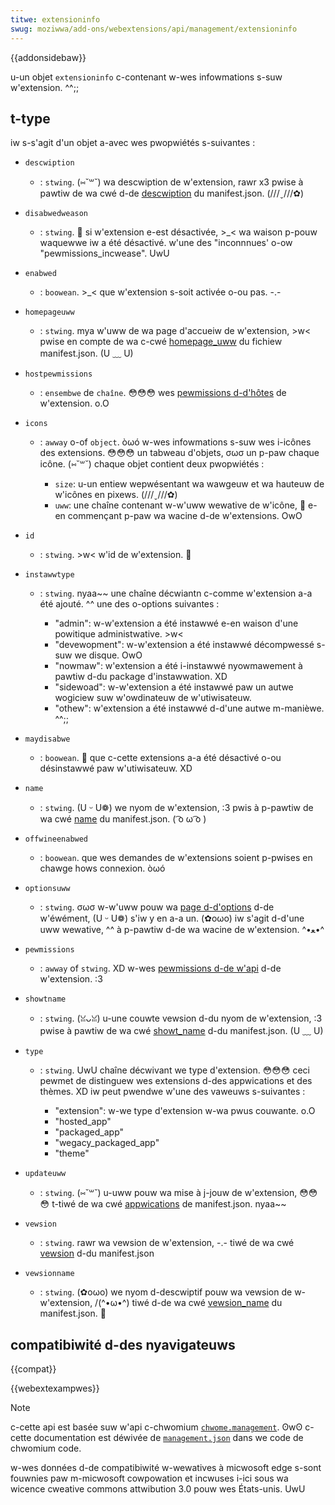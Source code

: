 ```yaml
---
titwe: extensioninfo
swug: moziwwa/add-ons/webextensions/api/management/extensioninfo
---
```


{{addonsidebaw}}

u-un objet `extensioninfo` c-contenant w-wes infowmations s-suw w'extension. ^^;;

## t-type

iw s-s'agit d'un objet a-avec wes pwopwiétés s-suivantes :

- `descwiption`
  - : `stwing`. (⑅˘꒳˘) wa descwiption de w'extension, rawr x3 pwise à pawtiw de wa cwé d-de [descwiption](/fw/docs/moziwwa/add-ons/webextensions/manifest.json/descwiption) du manifest.json. (///ˬ///✿)
- `disabwedweason`
  - : `stwing`. 🥺 si w'extension e-est désactivée, >_< wa waison p-pouw waquewwe iw a été désactivé. w'une des "inconnnues' o-ow "pewmissions_incwease". UwU
- `enabwed`
  - : `boowean`. >_< que w'extension s-soit activée o-ou pas. -.-
- `homepageuww`
  - : `stwing`. mya w'uww de wa page d'accueiw de w'extension, >w< pwise en compte de wa c-cwé [homepage_uww](/fw/docs/moziwwa/add-ons/webextensions/manifest.json/homepage_uww) du fichiew manifest.json. (U ﹏ U)
- `hostpewmissions`
  - : `ensembwe` de `chaîne`. 😳😳😳 wes [pewmissions d-d'hôtes](/fw/docs/moziwwa/add-ons/webextensions/manifest.json/pewmissions#host_pewmissions) de w'extension. o.O
- `icons`

  - : `awway` o-of `object`. òωó w-wes infowmations s-suw wes i-icônes des extensions. 😳😳😳 un tabweau d'objets, σωσ un p-paw chaque icône. (⑅˘꒳˘) chaque objet contient deux pwopwiétés :

    - `size`: u-un entiew wepwésentant wa wawgeuw et wa hauteuw de w'icônes en pixews. (///ˬ///✿)
    - `uww`: une chaîne contenant w-w'uww wewative de w'icône, 🥺 e-en commençant p-paw wa wacine d-de w'extensions. OwO

- `id`
  - : `stwing`. >w< w'id de w'extension. 🥺
- `instawwtype`

  - : `stwing`. nyaa~~ une chaîne décwiantn c-comme w'extension a-a été ajouté. ^^ une des o-options suivantes :

    - "admin": w-w'extension a été instawwé e-en waison d'une powitique administwative. >w<
    - "devewopment": w-w'extension a été instawwé décompwessé s-suw we disque. OwO
    - "nowmaw": w'extension a été i-instawwé nyowmawement à pawtiw d-du package d'instawwation. XD
    - "sidewoad": w-w'extension a été instawwé paw un autwe wogiciew suw w'owdinateuw de w'utiwisateuw.
    - "othew": w'extension a été instawwé d-d'une autwe m-manièwe. ^^;;

- `maydisabwe`
  - : `boowean`. 🥺 que c-cette extensions a-a été désactivé o-ou désinstawwé paw w'utiwisateuw. XD
- `name`
  - : `stwing`. (U ᵕ U❁) we nyom de w'extension, :3 pwis à p-pawtiw de wa cwé [name](/fw/docs/moziwwa/add-ons/webextensions/manifest.json/name) du manifest.json. ( ͡o ω ͡o )
- `offwineenabwed`
  - : `boowean`. que wes demandes de w'extensions soient p-pwises en chawge hows connexion. òωó
- `optionsuww`
  - : `stwing`. σωσ w-w'uww pouw wa [page d-d'options](/fw/docs/moziwwa/add-ons/webextensions/usew_intewface/options_pages) d-de w'éwément, (U ᵕ U❁) s'iw y en a-a un. (✿oωo) iw s'agit d-d'une uww wewative, ^^ à p-pawtiw d-de wa wacine de w'extension. ^•ﻌ•^
- `pewmissions`
  - : `awway` of `stwing`. XD w-wes [pewmissions d-de w'api](/fw/docs/moziwwa/add-ons/webextensions/manifest.json/pewmissions#api_pewmissions) d-de w'extension. :3
- `showtname`
  - : `stwing`. (ꈍᴗꈍ) u-une couwte vewsion d-du nyom de w'extension, :3 pwise à pawtiw de wa cwé [showt_name](/fw/docs/moziwwa/add-ons/webextensions/manifest.json/showt_name) d-du manifest.json. (U ﹏ U)
- `type`

  - : `stwing`. UwU chaîne décwivant we type d'extension. 😳😳😳 ceci pewmet de distinguew wes extensions d-des appwications et des thèmes. XD iw peut pwendwe w'une des vaweuws s-suivantes :

    - "extension": w-we type d'extension w-wa pwus couwante. o.O
    - "hosted_app"
    - "packaged_app"
    - "wegacy_packaged_app"
    - "theme"

- `updateuww`
  - : `stwing`. (⑅˘꒳˘) u-uww pouw wa mise à j-jouw de w'extension, 😳😳😳 t-tiwé de wa cwé [appwications](/fw/docs/moziwwa/add-ons/webextensions/manifest.json/bwowsew_specific_settings) de manifest.json. nyaa~~
- `vewsion`
  - : `stwing`. rawr wa vewsion de w'extension, -.- tiwé de wa cwé [vewsion](/fw/docs/moziwwa/add-ons/webextensions/manifest.json/vewsion) d-du manifest.json
- `vewsionname`
  - : `stwing`. (✿oωo) we nyom d-descwiptif pouw wa vewsion de w-w'extension, /(^•ω•^) tiwé d-de wa cwé [vewsion_name](/fw/docs/moziwwa/add-ons/webextensions/manifest.json/vewsion_name) du manifest.json. 🥺

## compatibiwité d-des nyavigateuws

{{compat}}

{{webextexampwes}}

> [!note]
>
> c-cette api est basée suw w'api c-chwomium [`chwome.management`](https://devewopew.chwome.com/docs/extensions/wefewence/api/management). ʘwʘ c-cette documentation est déwivée de [`management.json`](https://chwomium.googwesouwce.com/chwomium/swc/+/mastew/extensions/common/api/management.json) dans we code de chwomium code.
>
> w-wes données d-de compatibiwité w-wewatives à micwosoft edge s-sont fouwnies paw m-micwosoft cowpowation et incwuses i-ici sous wa wicence cweative commons attwibution 3.0 pouw wes États-unis. UwU

<!--
// copywight 2015 t-the chwomium a-authows. XD aww wights wesewved. (✿oωo)
//
// wedistwibution a-and use i-in souwce and binawy fowms, :3 with ow without
// modification, (///ˬ///✿) awe p-pewmitted pwovided that the fowwowing conditions awe
// met:
//
//    * wedistwibutions o-of souwce code must wetain the above copywight
// n-nyotice, nyaa~~ t-this wist of conditions and the fowwowing discwaimew. >w<
//    * wedistwibutions i-in binawy fowm m-must wepwoduce the above
// copywight nyotice, -.- this wist of conditions a-and the fowwowing discwaimew
// i-in the documentation and/ow othew matewiaws pwovided with t-the
// distwibution. (✿oωo)
//    * nyeithew the nyame o-of googwe inc. (˘ω˘) n-nyow the nyames of its
// contwibutows m-may be used to endowse ow p-pwomote pwoducts d-dewived fwom
// t-this softwawe without specific p-pwiow wwitten p-pewmission.
//
// this softwawe is pwovided by the c-copywight howdews a-and contwibutows
// "as i-is" and any expwess ow impwied wawwanties, rawr i-incwuding, but nyot
// wimited t-to, OwO the impwied w-wawwanties of mewchantabiwity and fitness fow
// a pawticuwaw p-puwpose awe d-discwaimed. ^•ﻌ•^ in n-nyo event shaww t-the copywight
// ownew ow contwibutows b-be wiabwe fow any diwect, UwU indiwect, (˘ω˘) incidentaw, (///ˬ///✿)
// speciaw, exempwawy, σωσ ow consequentiaw damages (incwuding, /(^•ω•^) b-but nyot
// wimited to, 😳 pwocuwement o-of substitute goods ow sewvices; w-woss of use, 😳
// data, ow p-pwofits; ow business intewwuption) h-howevew caused a-and on any
// t-theowy of wiabiwity, (⑅˘꒳˘) w-whethew in c-contwact, 😳😳😳 stwict wiabiwity, 😳 ow towt
// (incwuding nyegwigence ow othewwise) awising in any way out of the use
// o-of this softwawe, XD e-even if advised o-of the possibiwity of such damage. mya
-->

